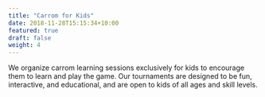 ```yaml
---
title: "Carrom for Kids"
date: 2018-11-28T15:15:34+10:00
featured: true
draft: false
weight: 4
---
```


We organize carrom learning sessions exclusively for kids to encourage them to learn and play the game. Our tournaments are designed to be fun, interactive, and educational, and are open to kids of all ages and skill levels.
